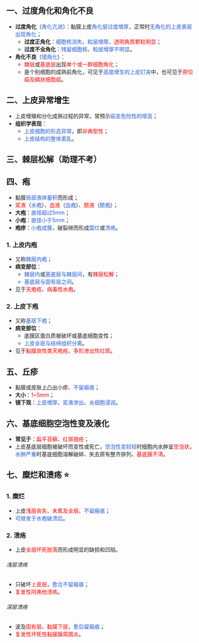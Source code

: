 ## 一、过度角化和角化不良
* **过度角化**（<font color="#245bdb">角化亢进</font>）：黏膜上皮<font color="#245bdb">角化层过度增厚</font>，正常时<font color="#245bdb">无角化的上皮表层出现角化</font>；
	* **过度正角化**：<font color="#245bdb">细胞核消失</font>、<font color="#245bdb">粒层增厚</font>、<font color="#ff0000">透明角质颗粒明显</font>；
	* **过度不全角化**：<font color="#245bdb">残留细胞核</font>、<font color="#245bdb">粒层增厚不明显</font>。
* **角化不良**（<font color="#245bdb">错角化</font>）：
	* <font color="#ff0000">棘层</font>或<font color="#ff0000">基底层</font>出现<font color="#ff0000">单个或一群细胞角化</font>；
	* 是个别细胞的成熟前角化，可见于<font color="#245bdb">高度增生的上皮钉突</font>中，也可见于<font color="#ff0000">原位癌及鳞状细胞癌</font>。

## 二、上皮异常增生
* 上皮增殖和分化成熟过程的异常，常预示<font color="#245bdb">癌变危险性的增高</font>；
* **组织学表现**：
	* <font color="#245bdb">上皮细胞的形态异常</font>，即<font color="#ff0000">非典型性</font>；
	* <font color="#245bdb">上皮结构的整体紊乱</font>。

## 三、棘层松解（助理不考）

## 四、疱
* 黏膜<font color="#245bdb">局部液体蓄积</font>而形成；
* <font color="#ff0000">浆液</font>（<font color="#245bdb">水疱</font>）、<font color="#ff0000">血液</font>（<font color="#245bdb">血疱</font>）、<font color="#ff0000">脓液</font>（<font color="#245bdb">脓疱</font>）；
* **大疱**：<font color="#245bdb">直径超过5mm</font>；
* **小疱**：<font color="#245bdb">直径小于5mm</font>；
* **疱疹**：<font color="#245bdb">小疱成簇</font>，破裂继而形成<font color="#245bdb">糜烂</font>或<font color="#245bdb">溃疡</font>。
### 1. 上皮内疱
* 又称<font color="#245bdb">棘层内疱</font>；
* **病变部位**：
	*  <font color="#245bdb">棘层内</font>或<font color="#245bdb">基底层与棘层间</font>，有<font color="#ff0000">棘层松解</font>；
	* <font color="#245bdb">基底层与固有层之间</font>。
* 见于<font color="#ff0000">天疱疮</font>、<font color="#ff0000">病毒性水疱</font>。
### 2. 上皮下疱
* 又称<font color="#245bdb">基层下疱</font>；
* **病变部位**：
	* 底膜区蛋白质被破坏或基底细胞变性；
	* <font color="#245bdb">上皮全层与结缔组织分离</font>。
* 见于<font color="#ff0000">黏膜良性类天疱疮</font>、<font color="#ff0000">多形渗出性红斑</font>。

## 五、丘疹
* 黏膜或皮肤上凸出小疹、<font color="#245bdb">不留瘢痕</font>；
* **大小**：<font color="#ff0000">1~5mm</font>；
* **镜下观**：<font color="#245bdb">上皮增厚</font>、<font color="#245bdb">浆液渗出</font>、<font color="#245bdb">炎细胞浸润</font>。

## 六、基底细胞空泡性变及液化
* **常见于**：<font color="#ff0000">扁平苔藓</font>、<font color="#ff0000">红斑狼疮</font>；
* 上皮基底层细胞被破坏而变性或死亡，<font color="#245bdb">空泡性变较轻</font>时细胞内水肿呈<font color="#ff0000">空泡状</font>，<font color="#245bdb">水肿严重</font>时基底细胞溶解破碎、失去原有整齐排列、<font color="#ff0000">基底膜不清</font>。

## 七、糜烂和溃疡 ⭐️
### 1. 糜烂
* 上皮<font color="#ff0000">浅层丧失</font>、<font color="#ff0000">未累及全层</font>、<font color="#245bdb">不留瘢痕</font>；
* <font color="#245bdb">可继发于水疱破溃后</font>。
### 2. 溃疡
* 上皮<font color="#ff0000">全层坏死脱落</font>而形成明显的缺损和凹陷。
###### 浅层溃疡
* 只破坏<font color="#ff0000">上皮层</font>，<font color="#245bdb">愈合不留瘢痕</font>；
* <font color="#ff0000">复发性阿弗他溃疡</font>。
###### 深层溃疡
* 波及<font color="#ff0000">固有层</font>、<font color="#ff0000">黏膜下层</font>，<font color="#245bdb">愈后留瘢痕</font>；
* <font color="#ff0000">复发性坏死性黏膜腺周围炎</font>。



